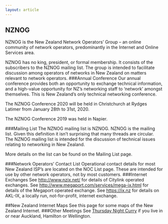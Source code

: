 ```yaml
---
layout: article
---
```


## NZNOG
NZNOG is the New Zealand Network Operators’ Group – an online community of network operators, predominantly in the Internet and Online Services area.

NZNOG has no king, president, or formal membership. It consists of the subscribers to the NZNOG mailing list. The group is intended to facilitate discussion among operators of networks in New Zealand on matters relevant to network operators.
###Annual Conference
Our annual conference provides both an opportunity to exchange technical information, and a high-value opportunity for NZ’s networking staff to ‘network’ amongst themselves. This is New Zealand’s only technical networking conference.

The NZNOG Conference 2020 will be held in Christchurch at Rydges Latimer from January 28th to 31st, 2020.

The NZNOG Conference 2019 was held in Napier.

###Mailing List
The NZNOG mailing list is NZNOG. NZNOG is the mailing list. Given this definition it isn’t surprising that many threads are circular. The NZNOG mailing list is intended for the discussion of technical issues relating to networking in New Zealand. 

More details on the list can be found on the Mailing List page.

###Network Operators’ Contact List
Operational contact details for most New Zealand ISP’s are located on the NOC List page. These are intended for use by other network operators, not by most customers.
###Internet Exchanges
See http://www.nzix.net/ for details of Citylink operated exchanges.
See http://www.megaport.com/services/mega-ix.html for details of the Megaport operated exchange.
See https://ix.nz for details on AKL-IX, a locally run, not-for-profit, internet exchange.

##New Zealand Internet Maps
See this page for some maps of the New Zealand Internet.
###Other Meetings
See [Thursday Night Curry](http://thursdaynightcurry.com/) if you live in or near Auckland, Hamilton or Wellington.




